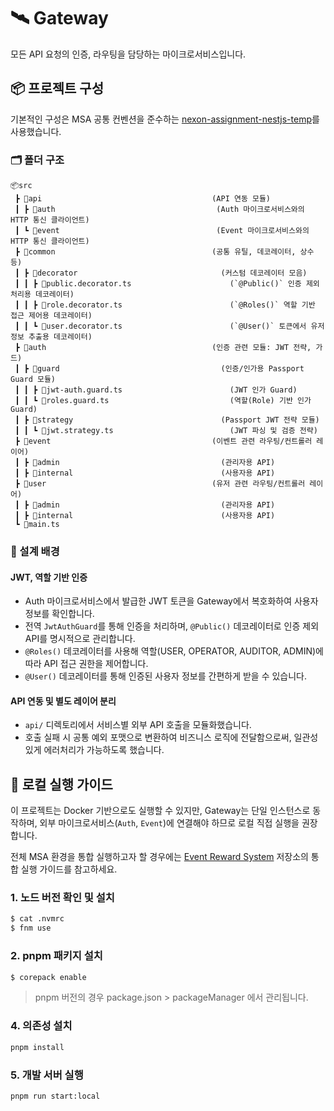 # 🛰️ Gateway
모든 API 요청의 인증, 라우팅을 담당하는 마이크로서비스입니다.

## 📦 프로젝트 구성
기본적인 구성은 MSA 공통 컨벤션을 준수하는 [nexon-assignment-nestjs-temp](https://github.com/argon1025/nexon-assignment-nestjs-temp)를 사용했습니다.

### 🗂 폴더 구조
```
📦src
 ┣ 📂api                                      (API 연동 모듈)
 ┃ ┣ 📂auth                                    (Auth 마이크로서비스와의 HTTP 통신 클라이언트)
 ┃ ┗ 📂event                                   (Event 마이크로서비스와의 HTTP 통신 클라이언트)
 ┣ 📂common                                   (공통 유틸, 데코레이터, 상수 등)
 ┃ ┣ 📂decorator                                (커스텀 데코레이터 모음)
 ┃ ┃ ┣ 📜public.decorator.ts                      (`@Public()` 인증 제외 처리용 데코레이터)
 ┃ ┃ ┣ 📜role.decorator.ts                        (`@Roles()` 역할 기반 접근 제어용 데코레이터)
 ┃ ┃ ┗ 📜user.decorator.ts                        (`@User()` 토큰에서 유저 정보 추출용 데코레이터)
 ┣ 📂auth                                     (인증 관련 모듈: JWT 전략, 가드)
 ┃ ┣ 📂guard                                    (인증/인가용 Passport Guard 모듈)
 ┃ ┃ ┣ 📜jwt-auth.guard.ts                        (JWT 인가 Guard)
 ┃ ┃ ┗ 📜roles.guard.ts                           (역할(Role) 기반 인가 Guard)
 ┃ ┣ 📂strategy                                 (Passport JWT 전략 모듈)
 ┃ ┃ ┗ 📜jwt.strategy.ts                          (JWT 파싱 및 검증 전략)
 ┣ 📂event                                    (이벤트 관련 라우팅/컨트롤러 레이어)
 ┃ ┣ 📂admin                                    (관리자용 API)
 ┃ ┣ 📂internal                                 (사용자용 API)
 ┣ 📂user                                     (유저 관련 라우팅/컨트롤러 레이어)
 ┃ ┣ 📂admin                                    (관리자용 API)
 ┃ ┣ 📂internal                                 (사용자용 API)
 ┗ 📜main.ts
```

### 🧠 설계 배경
#### JWT, 역할 기반 인증
- Auth 마이크로서비스에서 발급한 JWT 토큰을 Gateway에서 복호화하여 사용자 정보를 확인합니다.
- 전역 `JwtAuthGuard`를 통해 인증을 처리하며, `@Public()` 데코레이터로 인증 제외 API를 명시적으로 관리합니다.
- `@Roles()` 데코레이터를 사용해 역할(USER, OPERATOR, AUDITOR, ADMIN)에 따라 API 접근 권한을 제어합니다.
- `@User()` 데코레이터를 통해 인증된 사용자 정보를 간편하게 받을 수 있습니다.
#### API 연동 및 별도 레이어 분리
- `api/` 디렉토리에서 서비스별 외부 API 호출을 모듈화했습니다.
- 호출 실패 시 공통 예외 포맷으로 변환하여 비즈니스 로직에 전달함으로써, 일관성 있게 에러처리가 가능하도록 했습니다.

## 🚀 로컬 실행 가이드
이 프로젝트는 Docker 기반으로도 실행할 수 있지만,
Gateway는 단일 인스턴스로 동작하며, 외부 마이크로서비스(`Auth`, `Event`)에 연결해야 하므로 로컬 직접 실행을 권장합니다.

전체 MSA 환경을 통합 실행하고자 할 경우에는 [Event Reward System](https://github.com/argon1025/nexon-assignment) 저장소의 통합 실행 가이드를 참고하세요.

### 1. 노드 버전 확인 및 설치

```bash
$ cat .nvmrc
$ fnm use
```

### 2. pnpm 패키지 설치

```bash
$ corepack enable
```

> pnpm 버전의 경우 package.json > packageManager 에서 관리됩니다.

### 4. 의존성 설치

```bash
pnpm install
```

### 5. 개발 서버 실행

```bash
pnpm run start:local
```
